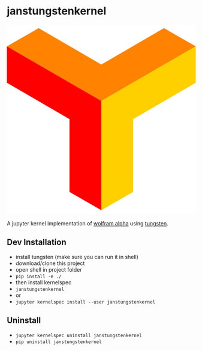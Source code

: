 # janstungstenkernel

![Logo](janstungstenkernel/logo-svg.svg)

A jupyter kernel implementation of [wolfram alpha](https://www.wolframalpha.com) using [tungsten](https://github.com/ASzc/tungsten).

## Dev Installation

- install tungsten (make sure you can run it in shell)
- download/clone this project
- open shell in project folder
- `pip install -e ./`
- then install kernelspec
- `janstungstenkernel`
- or
- `jupyter kernelspec install --user janstungstenkernel`

## Uninstall

- `jupyter kernelspec uninstall janstungstenkernel`
- `pip uninstall janstungstenkernel`
